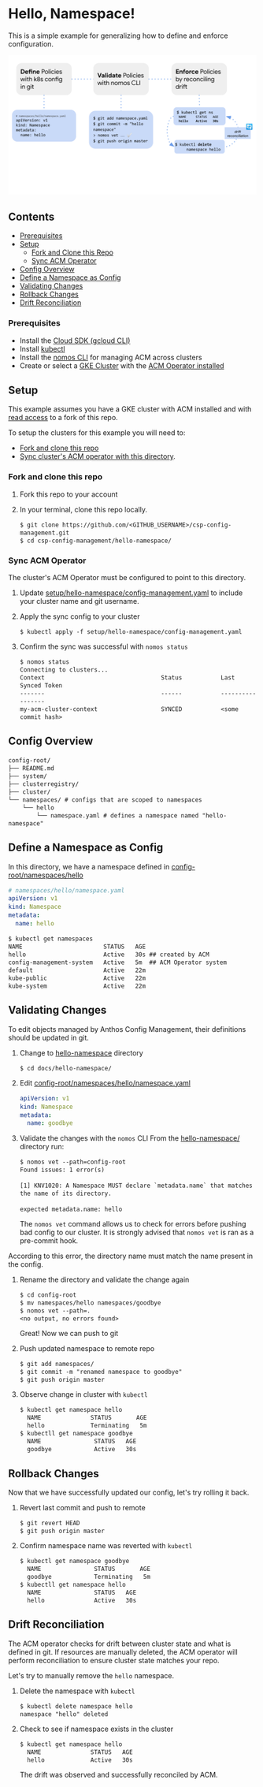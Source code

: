 # Hello, Namespace!

This is a simple example for generalizing how to define and
enforce configuration.

![hello-namespace](../screenshots/hello-namespace.svg)

## Contents

* [Prerequisites](#prerequisites)
* [Setup](#setup)
  * [Fork and Clone this Repo](#fork-and-clone-this-repo)
  * [Sync ACM Operator](#sync-acm-operator)
* [Config Overview](#config-overview)
* [Define a Namespace as Config](#define-a-namespace-as-config)
* [Validating Changes](#validating-changes)
* [Rollback Changes](#rollback-changes)
* [Drift Reconciliation](#drift-reconciliation)

### Prerequisites

* Install the [Cloud SDK (gcloud CLI)](https://cloud.google.com/sdk/docs/quickstarts)
* Install [kubectl](https://kubernetes.io/docs/tasks/tools/install-kubectl/#download-as-part-of-the-google-cloud-sdk)
* Install the [nomos CLI](https://cloud.google.com/anthos-config-management/downloads) for managing ACM across clusters
* Create or select a [GKE Cluster](https://cloud.google.com/kubernetes-engine/docs/how-to/creating-a-cluster) with the [ACM Operator installed](https://cloud.google.com/anthos-config-management/docs/how-to/installing)

## Setup

This example assumes you have a GKE cluster with ACM installed and with [read access](https://cloud.google.com/anthos-config-management/docs/how-to/installing#git-creds-secret) to a fork of this repo.  

To setup the clusters for this example you will need to:

* [Fork and clone this repo](#fork-and-clone-this-repo)
* [Sync cluster's ACM operator with this directory](#sync-acm-operator).

### Fork and clone this repo

1. Fork this repo to your account

1. In your terminal, clone this repo locally. 

      ```console
      $ git clone https://github.com/<GITHUB_USERNAME>/csp-config-management.git
      $ cd csp-config-management/hello-namespace/
      ```

### Sync ACM Operator

The cluster's ACM Operator must be configured to point to this directory.

1. Update [setup/hello-namespace/config-management.yaml](setup/hello-namespace/config-management.yaml) to include your cluster name and git username.

1. Apply the sync config to your cluster

    ```console
    $ kubectl apply -f setup/hello-namespace/config-management.yaml
    ```

1. Confirm the sync was successful with `nomos status`

    ```console
    $ nomos status
    Connecting to clusters...
    Context                                 Status           Last Synced Token
    -------                                 ------           -----------------
    my-acm-cluster-context                  SYNCED           <some commit hash>
    ```

## Config Overview

```console
config-root/
├── README.md
├── system/
├── clusterregistry/
├── cluster/
└── namespaces/ # configs that are scoped to namespaces
    └── hello
        └── namespace.yaml # defines a namespace named "hello-namespace"
```

## Define a Namespace as Config

In this directory, we have a namespace defined in [config-root/namespaces/hello](config-root/namespaces/hello/)

```yaml
# namespaces/hello/namespace.yaml
apiVersion: v1
kind: Namespace
metadata:
  name: hello
```

```console
$ kubectl get namespaces
NAME                       STATUS   AGE
hello                      Active   30s ## created by ACM
config-management-system   Active   5m  ## ACM Operator system
default                    Active   22m
kube-public                Active   22m
kube-system                Active   22m
```

## Validating Changes

To edit objects managed by Anthos Config Management, their definitions should be updated in git.

1. Change to [hello-namespace](.) directory

    ```console
    $ cd docs/hello-namespace/
    ```

1. Edit [config-root/namespaces/hello/namespace.yaml](config-root/namespaces/hello/namespace.yaml)

    ```yaml
    apiVersion: v1
    kind: Namespace
    metadata:
      name: goodbye
    ```

1. Validate the changes with the `nomos` CLI
  From the [hello-namespace/](.) directory run:

    ```console
    $ nomos vet --path=config-root
    Found issues: 1 error(s)

    [1] KNV1020: A Namespace MUST declare `metadata.name` that matches the name of its directory.

    expected metadata.name: hello
    ```

    The `nomos vet` command allows us to check for errors before pushing bad config to our cluster.  It is strongly advised that `nomos vet` is ran as a pre-commit hook.

  According to this error, the directory name must match the name present in the config.

1. Rename the directory and validate the change again

    ```console
    $ cd config-root
    $ mv namespaces/hello namespaces/goodbye
    $ nomos vet --path=.
    <no output, no errors found>
    ```

    Great! Now we can push to git

1. Push updated namespace to remote repo

    ```console
    $ git add namespaces/
    $ git commit -m "renamed namespace to goodbye"
    $ git push origin master
    ```

1. Observe change in cluster with `kubectl`

    ```console
    $ kubectl get namespace hello
      NAME              STATUS       AGE
      hello             Terminating   5m
    $ kubectll get namespace goodbye
      NAME               STATUS   AGE
      goodbye            Active   30s
    ```

## Rollback Changes

Now that we have successfully updated our config, let's try rolling it back.

1. Revert last commit and push to remote

    ```console
    $ git revert HEAD
    $ git push origin master
    ```

1. Confirm namespace name was reverted with `kubectl`

    ```console
    $ kubectl get namespace goodbye
      NAME               STATUS       AGE
      goodbye            Terminating   5m
    $ kubectll get namespace hello
      NAME               STATUS   AGE
      hello              Active   30s
    ```

## Drift Reconciliation

The ACM operator checks for drift between cluster state and what is defined in git.  If resources are manually deleted, the ACM operator will perform reconciliation to ensure cluster state matches your repo.

Let's try to manually remove the `hello` namespace.

1. Delete the namespace with `kubectl`

   ```console
   $ kubectl delete namespace hello
   namespace "hello" deleted
   ```

1. Check to see if namespace exists in the cluster

    ```console
    $ kubectl get namespace hello
      NAME              STATUS   AGE
      hello             Active   30s
    ```

    The drift was observed and successfully reconciled by ACM.
